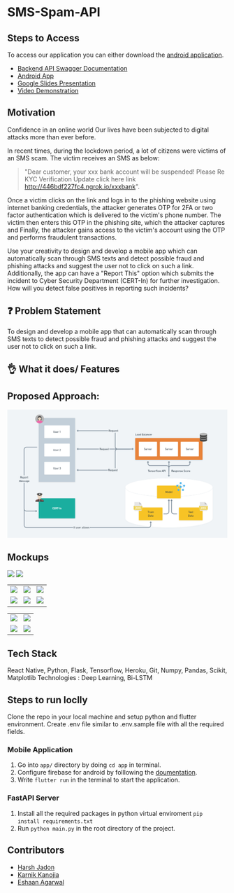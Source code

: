 # SMS-Spam-API
## Steps to Access
To access our application you can either download the [android application]().

- [Backend API Swagger Documentation](https://uidai-aadhaar.herokuapp.com/docs)
- [Android App](https://github.com/ankithans/aadhaar-address-update/releases/download/v1.0.0/app-release.apk)
- [Google Slides Presentation](https://docs.google.com/presentation/d/1jLPull2oPpjYmqjZ3OYSywi6pUvDwz_kdRglHXa2vA0/edit?usp=sharing)
- [Video Demonstration](https://drive.google.com/file/d/1dfzlQbMaFiceaMA3m3UuaSNw_MhVyJiU/view?usp=sharing)

## Motivation 
Confidence in an online world
Our lives have been subjected to digital attacks more than ever before.

In recent times, during the lockdown period, a lot of citizens were victims of an SMS scam. 
The victim receives an SMS as below:

> "Dear customer, your xxx bank account will be suspended! Please Re KYC Verification Update click here link http://446bdf227fc4.ngrok.io/xxxbank".

Once a victim clicks on the link and logs in to the phishing website using internet banking credentials, the attacker generates OTP for 2FA or two factor authentication which is delivered to the victim's phone number. The victim then enters this OTP in the phishing site, which the attacker captures and Finally, the attacker gains access to the victim's account using the OTP and performs fraudulent transactions.

Use your creativity to design and develop a mobile app which can automatically scan through SMS texts and detect possible fraud and phishing attacks and suggest the user not to click on such a link. Additionally, the app can have a "Report This" option which submits the incident to Cyber Security Department (CERT-In) for further investigation. How will you detect false positives in reporting such incidents?

## ❓ Problem Statement
To design and develop a mobile app that can automatically scan through SMS texts to detect possible fraud and phishing attacks and suggest the user not to click on such a link.

## 👌 What it does/ Features


## Proposed Approach:
<img src="https://github.com/eshaanagarwal/SMS-Spam-API/blob/documentation/hackathon.png" >


## Mockups
<img src="./mockups/01.png">
<td><img src="./mockups/12.png"></td>

<table>
    <tr>
        <td><img src="./mockups/02.png"></td>
        <td><img src="./mockups/03.png"></td>
        <td><img src="./mockups/06.png"></td>
    </tr>
    <tr>
        <td><img src="./mockups/05.png"></td>
        <td><img src="./mockups/07.png"></td>
        <td><img src="./mockups/11.png"></td>
    </tr>
</table>
<table>
    <tr>
        <td><img src="./mockups/08.png"></td>
        <td><img src="./mockups/09.png"></td>
    </tr>
    <tr>
        <td><img src="./mockups/10.png"></td>
        <td><img src="./mockups/13.png"></td>
    </tr>
</table>

## Tech Stack
React Native, Python, Flask, Tensorflow, Heroku, Git, Numpy, Pandas, Scikit, Matplotlib
Technologies : Deep Learning, Bi-LSTM


## Steps to run loclly
Clone the repo in your local machine and setup python and flutter environment. Create .env file similar to .env.sample file with all the required fields.

### Mobile Application
1. Go into `app/` directory by doing `cd app` in terminal.
2. Configure firebase for android by folllowing the [doumentation](https://firebase.flutter.dev/docs/installation/android/).
3. Write `flutter run` in the terminal to start the application.

### FastAPI Server
1. Install all the required packages in python virtual enviroment `pip install requirements.txt`
2. Run `python main.py` in the root directory of the project.

## Contributors
- [Harsh Jadon](https://github.com/kbansal77)
- [Karnik Kanojia](https://github.com/aditpatel01)
- [Eshaan Agarwal](https://github.com/Aryamaan23)
